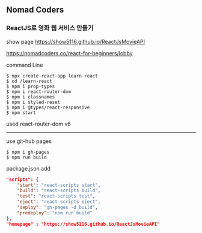 ## Nomad Coders
### ReactJS로 영화 웹 서비스 만들기

show page
https://show5116.github.io/ReactJsMovieAPI


https://nomadcoders.co/react-for-beginners/lobby

command Line

```
$ npx create-react-app learn-react 
$ cd /learn-react
$ npm i prop-types
$ npm i react-router-dom
$ npm i classnames
$ npm i styled-reset
$ npm i @types/react-responsive
$ npm start
```


used react-router-dom v6

<hr/>

use git-hub pages
```
$ npm i gh-pages
$ npm run build
```
package.json add
```json
"scripts": {
    "start": "react-scripts start",
    "build": "react-scripts build",
    "test": "react-scripts test",
    "eject": "react-scripts eject",
    "deploy": "gh-pages -d build",
    "predeploy": "npm run build"
},
"homepage" : "https://show5116.github.io/ReactJsMovieAPI"
```
